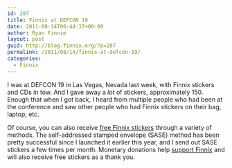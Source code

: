 ```yaml
---
id: 287
title: Finnix at DEFCON 19
date: 2011-08-14T00:44:37+00:00
author: Ryan Finnie
layout: post
guid: http://blog.finnix.org/?p=287
permalink: /2011/08/14/finnix-at-defcon-19/
categories:
  - Finnix
---
```

I was at DEFCON 19 in Las Vegas, Nevada last week, with Finnix stickers and CDs in tow. And I gave away a _lot_ of stickers, approximately 150. Enough that when I got back, I heard from multiple people who had been at the conference and saw other people who had Finnix stickers on their bag, laptop, etc.

Of course, you can also receive [free Finnix stickers](http://www.finnix.org/Free_stickers) through a variety of methods. The self-addressed stamped envelope (SASE) method has been pretty successful since I launched it earlier this year, and I send out SASE stickers a few times per month. Monetary donations help [support Finnix](http://www.finnix.org/Support_Finnix) and will also receive free stickers as a thank you.